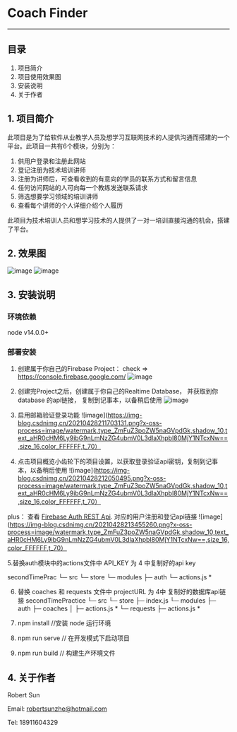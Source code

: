 # Coach Finder

---

## 目录

1. 项目简介
2. 项目使用效果图
3. 安装说明
4. 关于作者

## 1. 项目简介

此项目是为了给软件从业教学人员及想学习互联网技术的人提供沟通而搭建的一个平台。此项目一共有6个模块，分别为：
1. 供用户登录和注册此网站
2. 登记注册为技术培训讲师
3. 注册为讲师后，可查看收到的有意向的学员的联系方式和留言信息
4. 任何访问网站的人可向每一个教练发送联系请求
5. 筛选想要学习领域的培训讲师
6. 查看每个讲师的个人详细介绍个人履历

此项目为技术培训人员和想学习技术的人提供了一对一培训直接沟通的机会，搭建了平台。

## 2. 效果图

![image](https://img-blog.csdnimg.cn/20210428125352408.gif)
![image](https://img-blog.csdnimg.cn/20210428125351825.gif)

## 3. 安装说明

### 环境依赖

node v14.0.0+

### 部署安装

1. 创建属于你自己的Firebase Project： check => https://console.firebase.google.com/
   ![image](https://img-blog.csdnimg.cn/20210428211607145.png?x-oss-process=image/watermark,type_ZmFuZ3poZW5naGVpdGk,shadow_10,text_aHR0cHM6Ly9ibG9nLmNzZG4ubmV0L3dlaXhpbl80MjY1NTcxNw==,size_16,color_FFFFFF,t_70)
   
   
2. 创建完Project之后，创建属于你自己的Realtime Database， 并获取到你 database 的api链接， 复制到记事本，以备稍后使用
   ![image](https://img-blog.csdnimg.cn/20210428211553275.png?x-oss-process=image/watermark,type_ZmFuZ3poZW5naGVpdGk,shadow_10,text_aHR0cHM6Ly9ibG9nLmNzZG4ubmV0L3dlaXhpbl80MjY1NTcxNw==,size_16,color_FFFFFF,t_70)
   
3. 启用邮箱验证登录功能
 ![image](https://img-blog.csdnimg.cn/20210428211703131.png?x-oss-process=image/watermark,type_ZmFuZ3poZW5naGVpdGk,shadow_10,text_aHR0cHM6Ly9ibG9nLmNzZG4ubmV0L3dlaXhpbl80MjY1NTcxNw==,size_16,color_FFFFFF,t_70）

4. 点击项目概览小齿轮下的项目设置，以获取登录验证api密钥，复制到记事本，以备稍后使用
 ![image](https://img-blog.csdnimg.cn/20210428212050495.png?x-oss-process=image/watermark,type_ZmFuZ3poZW5naGVpdGk,shadow_10,text_aHR0cHM6Ly9ibG9nLmNzZG4ubmV0L3dlaXhpbl80MjY1NTcxNw==,size_16,color_FFFFFF,t_70）

plus： 查看 [Firebase Auth REST Api](https://firebase.google.com/docs/reference/rest/auth?authuser=0#section-create-email-password). 对应的用户注册和登记api链接
 ![image](https://img-blog.csdnimg.cn/20210428213455260.png?x-oss-process=image/watermark,type_ZmFuZ3poZW5naGVpdGk,shadow_10,text_aHR0cHM6Ly9ibG9nLmNzZG4ubmV0L3dlaXhpbl80MjY1NTcxNw==,size_16,color_FFFFFF,t_70）

5.替换auth模块中的actions文件中 API_KEY 为 4 中复制好的api key

secondTimePrac
└─ src
   └─ store
      └─ modules
         ├─ auth
            └─ actions.js  *

6. 替换 coaches 和 requests 文件中 projectURL 为 4中 复制好的数据库api链接
secondTimePractice
└─ src
   └─ store
      ├─ index.js
      └─ modules
         ├─ auth
         ├─ coaches
         │  ├─ actions.js  *
         └─ requests
            ├─ actions.js  *

7. npm install         //安装 node 运行环境
8. npm run serve   // 在开发模式下启动项目
9. npm run build    // 构建生产环境文件


## 4. 关于作者

Robert Sun

Email: robertsunzhe@hotmail.com

Tel: 18911604329